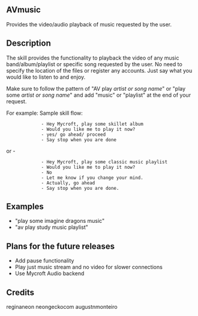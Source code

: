 ## AVmusic
Provides the video/audio playback of music requested by the user.

## Description
The skill provides the functionality to playback the video of any music band/album/playlist
or specific song requested by the user. No need to specify the location of the files or register any accounts.
Just say what you would like to listen to and enjoy.

Make sure to follow the pattern of "AV play *artist or song name*" or "play some *artist or song name*" and
add "music" or "playlist" at the end of your request.

For example:
Sample skill flow:

                 - Hey Mycroft, play some skillet album
                 - Would you like me to play it now?
                 - yes/ go ahead/ proceed
                 - Say stop when you are done

or -

                 - Hey Mycroft, play some classic music playlist
                 - Would you like me to play it now?
                 - No
                 - Let me know if you change your mind.
                 - Actually, go ahead
                 - Say stop when you are done.


## Examples
* "play some imagine dragons music"
* "av play study music playlist"

## Plans for the future releases
* Add pause functionality
* Play just music stream and no video for slower connections
* Use Mycroft Audio backend

## Credits
reginaneon
neongeckocom
augustnmonteiro

